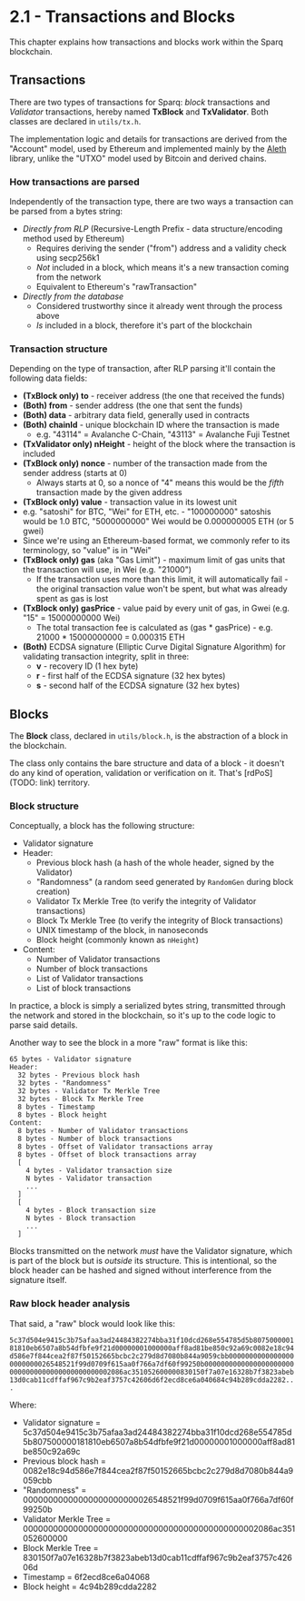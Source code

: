 # 2.1 - Transactions and Blocks

This chapter explains how transactions and blocks work within the Sparq blockchain.

## Transactions

There are two types of transactions for Sparq: *block* transactions and *Validator* transactions, hereby named **TxBlock** and **TxValidator**. Both classes are declared in `utils/tx.h`.

The implementation logic and details for transactions are derived from the "Account" model, used by Ethereum and implemented mainly by the [Aleth](https://github.com/ethereum/aleth) library, unlike the "UTXO" model used by Bitcoin and derived chains.

### How transactions are parsed

Independently of the transaction type, there are two ways a transaction can be parsed from a bytes string:

* *Directly from RLP* (Recursive-Length Prefix - data structure/encoding method used by Ethereum)
  * Requires deriving the sender ("from") address and a validity check using secp256k1
  * *Not* included in a block, which means it's a new transaction coming from the network
  * Equivalent to Ethereum's "rawTransaction"
* *Directly from the database*
  * Considered trustworthy since it already went through the process above
  * *Is* included in a block, therefore it's part of the blockchain

### Transaction structure

Depending on the type of transaction, after RLP parsing it'll contain the following data fields:

* **(TxBlock only) to** - receiver address (the one that received the funds)
* **(Both) from** - sender address (the one that sent the funds)
* **(Both) data** - arbitrary data field, generally used in contracts
* **(Both) chainId** - unique blockchain ID where the transaction is made
  * e.g. "43114" = Avalanche C-Chain, "43113" = Avalanche Fuji Testnet
* **(TxValidator only) nHeight** - height of the block where the transaction is included
* **(TxBlock only) nonce** - number of the transaction made from the sender address (starts at 0)
  * Always starts at 0, so a nonce of "4" means this would be the *fifth* transaction made by the given address
* **(TxBlock only) value** - transaction value in its lowest unit
 * e.g. "satoshi" for BTC, "Wei" for ETH, etc. - "100000000" satoshis would be 1.0 BTC, "5000000000" Wei would be 0.000000005 ETH (or 5 gwei)
 * Since we're using an Ethereum-based format, we commonly refer to its terminology, so "value" is in "Wei"
* **(TxBlock only) gas** (aka "Gas Limit") - maximum limit of gas units that the transaction will use, in Wei (e.g. "21000")
  * If the transaction uses more than this limit, it will automatically fail - the original transaction value won't be spent, but what was already spent as gas is lost
* **(TxBlock only) gasPrice** - value paid by every unit of gas, in Gwei (e.g. "15" = 15000000000 Wei)
  * The total transaction fee is calculated as (gas * gasPrice) - e.g. 21000 * 15000000000 = 0.000315 ETH
* **(Both)** ECDSA signature (Elliptic Curve Digital Signature Algorithm) for validating transaction integrity, split in three:
  * **v** - recovery ID (1 hex byte)
  * **r** - first half of the ECDSA signature (32 hex bytes)
  * **s** - second half of the ECDSA signature (32 hex bytes)

## Blocks

The **Block** class, declared in `utils/block.h`, is the abstraction of a block in the blockchain.

The class only contains the bare structure and data of a block - it doesn't do any kind of operation, validation or verification on it. That's [rdPoS](TODO: link) territory.

### Block structure

Conceptually, a block has the following structure:

* Validator signature
* Header:
  * Previous block hash (a hash of the whole header, signed by the Validator)
  * "Randomness" (a random seed generated by `RandomGen` during block creation)
  * Validator Tx Merkle Tree (to verify the integrity of Validator transactions)
  * Block Tx Merkle Tree (to verify the integrity of Block transactions)
  * UNIX timestamp of the block, in nanoseconds
  * Block height (commonly known as `nHeight`)
* Content:
  * Number of Validator transactions
  * Number of block transactions
  * List of Validator transactions
  * List of block transactions

In practice, a block is simply a serialized bytes string, transmitted through the network and stored in the blockchain, so it's up to the code logic to parse said details.

Another way to see the block in a more "raw" format is like this:

```
65 bytes - Validator signature
Header:
  32 bytes - Previous block hash
  32 bytes - "Randomness"
  32 bytes - Validator Tx Merkle Tree
  32 bytes - Block Tx Merkle Tree
  8 bytes - Timestamp
  8 bytes - Block height
Content:
  8 bytes - Number of Validator transactions
  8 bytes - Number of block transactions
  8 bytes - Offset of Validator transactions array
  8 bytes - Offset of block transactions array
  [
    4 bytes - Validator transaction size
    N bytes - Validator transaction
    ...
  ]
  [
    4 bytes - Block transaction size
    N bytes - Block transaction
    ...
  ]
```

Blocks transmitted on the network *must* have the Validator signature, which is part of the block but is *outside* its structure. This is intentional, so the block header can be hashed and signed without interference from the signature itself.

### Raw block header analysis

That said, a "raw" block would look like this:

`5c37d504e9415c3b75afaa3ad24484382274bba31f10dcd268e554785d5b807500000181810eb6507a8b54dfbfe9f21d00000001000000aff8ad81be850c92a69c0082e18c94d586e7f844cea2f87f50152665bcbc2c279d8d7080b844a9059cbb00000000000000000000000026548521f99d0709f615aa0f766a7df60f99250b00000000000000000000000000000000000000000000002086ac351052600000830150f7a07e16328b7f3823abeb13d0cab11cdffaf967c9b2eaf3757c42606d6f2ecd8ce6a040684c94b289cdda2282...`

Where:

* Validator signature = 5c37d504e9415c3b75afaa3ad24484382274bba31f10dcd268e554785d5b807500000181810eb6507a8b54dfbfe9f21d00000001000000aff8ad81be850c92a69c
* Previous block hash = 0082e18c94d586e7f844cea2f87f50152665bcbc2c279d8d7080b844a9059cbb
* "Randomness" = 00000000000000000000000026548521f99d0709f615aa0f766a7df60f99250b
* Validator Merkle Tree = 00000000000000000000000000000000000000000000002086ac351052600000
* Block Merkle Tree = 830150f7a07e16328b7f3823abeb13d0cab11cdffaf967c9b2eaf3757c42606d
* Timestamp = 6f2ecd8ce6a04068
* Block height = 4c94b289cdda2282

